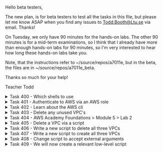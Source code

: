 Hello beta testers,

The new plan, is for beta testers to test all the tasks in this file, but please let me know ASAP when you find any issues to Todd.Booth@Ltu.se via email.  Thanks!

On Tuesday, we only have 90 minutes for the hands-on labs.  The other 90 minutes is for a mid-term examinations, so I think that I already have more than enough hands-on labs for 90 minutes, so I'm very interested to hear how long these hands-on labs take you.

Note, that the instructions refer to ~/source/repos/a7011e, but in the beta, the files are in ~/source/repos/a7011e_beta.

Thanks so much for your help!

Teacher Todd

<details>
<summary>Task 400 - Which shells to use</summary>

From now on, task number 40 means week 4, task 0.  You will now just report 400, 401, 402, etc. as the last task you completed.

The following includes repeated information from week 3, which was been improved.

It is very IMPORTANT to understand that there are four types of shells that you will be working with, and you need to understand which one to use for a given problem.  If you use the wrong one for a given problem, the commands might not work.

1. Ubuntu - "vs code remote bash shell"
2. Client - "vs code local shell"
3. Client - "external local bash shell" (this means, from outside vs code, you started a bash shell)
4. Ubuntu - "external remote bash shell" (this means, from your shell, you manually did an "ssh aws-academy")

Normally, you only need 1. and 2., so I suggest you try to avoid 3. and 4.  If you think the vs code terminal is too small, you can click on the terminal up arrow (upper right of terminal) to enlarge it then then the terminal down arrow to make it small again (upper right of terminal).

I suggest that in vs code, you do the following:

1. Start vs code
2. Open a remote Ubuntu aws-academy folder.  From vs code, you need to click on the SSH connect button (lower left, "<>"), chooce "Connect to Host", choose "aws-academy", and open the folder "~/source".  (the vs code > menu > view > terminal will be a "1. Ubuntu - vs code remote bash shell")
3. In Open a local folder, ~/source (the vs code > menu > view > terminal will be a "2. Client vs code local shell")

##### Getting "code file.txt" to work from the MacOS terminal

By default, vs code is not in the MacOS path, so here is how to add it to the path, so that "code file1.txt" works.  Here is the official [vs code Link](https://code.visualstudio.com/docs/setup/mac), to get that working.
</details>

<details>
<summary>Task 401 - Authenticate to AWS via an AWS role</summary>

From now on, whenever you need to execute shell command on the Ubuntu server, for any tasks, use the following shell:

1. Ubuntu - "vs code remote bash shell"

We are now changing to a new way to report your current completed task, in Canvas > Collaborations > Student Information.

Please keep in mind, that you always need to study all commands and all scripts, so that you FULLY understand each and every single line of code.  If needed, please ask ChatGPT to provide a detailed explaination.

In this task, you will authenticate to AWS on your Ubuntu server, via an AWS role.  This way, you don't need to keep updating your bash_init.sh script every time you re-start your AWS Academy hands-on lab.  

First, please take about 15 minutes to read about what an AWS role is, at this [AWS roles web page](https://docs.aws.amazon.com/IAM/latest/UserGuide/id_roles.html).

Next, please update your ~/source/secrets/bash_init.sh script, as follows:

Comment out the following, by putting a "# " before each line.  The easiest way to comment out a bunch of lines in vs code is by first highlighting (selecting) all the lines, and then enter the keystroke (Ctrl + ').  If you highlight commented lines and hit the same keystroke, it will uncomment the lines.  Note that I don't want you to comment out the AWS region.  So, please comment out the following lines (except for "export AWS_DEFAULT_REGION='us-east-1'"):

To bring up the script in vs code, use the following command:

```
code ~/source/secrets/bash_init.sh
```

Then comment out the following:
```
# Copy to here from AWS Academy, after every lab restart, to gain access to the AWS cli credentials
aws_access_key_id=ASIAXB75xxxx
aws_secret_access_key=abCP3zWQc//UkshCRhRWVLuxxxx
aws_session_token=FwoGZXIvYXdzEAYaDFaGQYkDUjfwXYxxxx

# Then my following script commands will export the environment variables from the above, into the right names
export AWS_ACCESS_KEY_ID="$aws_access_key_id"
export AWS_SECRET_ACCESS_KEY="$aws_secret_access_key"
export AWS_SESSION_TOKEN="$aws_session_token"
export AWS_DEFAULT_REGION='us-east-1'

 # You should then remove the unused environment variables
 unset aws_access_key_id
 unset aws_secret_access_key
 unset aws_session_token
```

Then save the file with (Ctrl + s).  

Create the directory .aws if it does not exist.
```
mkdir ~/.aws
```

Verify that the directory was create.
```
ls -a ~
```

Create a file ~/.aws/config with the following region
```
[default]
region = us-east-1
```

if you have a ~/.aws/credentials file rename it (otherwise the role will be overriden)
```
mv ~/.aws/credentials ~/.aws/credentials.bkup

# Then exit the shell with:
exit
```

Then start a new shell (vs code > menu > View -> Terminal).

The verify that the "AWS Type" is "role", like the following:

aws configure list should run automatically but if not run it as follows:
```
aws configure list
```
So, here is the example output:

```
      Name                    Value             Type    Location
      ----                    -----             ----    --------
   profile                <not set>             None    None
access_key     ****************GAMT         iam-role    
secret_key     ****************O+lV         iam-role    
    region                us-east-1      config-file    ~/.aws/config
```

If in the above, you don't get type "iam-role", check your instance via the AWS management console:

EC2 > instances > click on the aws-academy instance blue link.

Then look on the left middle for "IAM Role" and it should say, "LabRole".  If it does not state this, then you didn't follow the instructions when you created the instance.  So, you need to set the role manually using the AWS cli.  I suggest you ask ChatGPT the following, to get the instructions:

```
How can I use the aws cli to add a role named "LabRole" to an aws ubuntu 22.04 server instance?
```

Now verify that you can authenticate to AWS and not receive an error with the following command, which might not provide any output: 

```
# this will list any aws S3 buckets
aws s3 ls
```
</details>

<details>
<summary>Task 402 - Learn about the AWS cli</summary>

Please take about 15 minutes to read about what the AWS cli is, at this [AWS cli web page](https://aws.amazon.com/cli/).  As you read it, try out a few commands.
</details>

<details>
<summary>Task 403 - Delete any unused VPC's</summary>

First, please take about 15 minutes to read about what an AWS VPC (Virtual Private Cloud) is, at this [AWS VPC web page](https://docs.aws.amazon.com/vpc/latest/userguide/what-is-amazon-vpc.html).

This class is all about IT Infrastructure Security.  To implement the security, we first need an IT Infrastructure, which consits of compute, storage, networking, and security.  When you create an instance (compute), you need to attach it to a VPC (Virtual Private Cloud), which will include a network. So we to decide which VPC to connect our future instances to.

Normally, a company will have at least three types of VPCs, one for development, one for testing, and one for production.  So, you will first create these three IT Infrastructure VPCs.

In this task, you will first delete any VPC's other than the default VPC.  Now, you are going to list your VPC's.  First verify that your AWS credentials have been set.
```
aws configure list
```

So, here is the example output:

```
      Name                    Value             Type    Location
      ----                    -----             ----    --------
   profile                <not set>             None    None
access_key     ****************GAMT         iam-role    
secret_key     ****************O+lV         iam-role    
    region                us-east-1              env    AWS_DEFAULT_REGION
```

Then you need to test the AWS cli, to see if you can authenticate, with the following.  Run a simple test, to list your AWS S3 buckets. If you don't have any, so will not receive any output.  However, you might have created a bucket like, teacher-todd-xxxx, so you might see that bucket.

However, if you can't authenticate, you will get an error.
```
# List your AWS s3 buckets, if you have any they will be listed (otherwise no output which is fine).
aws s3 ls
```

Now, list your VPC's, with the following:

```
aws ec2 describe-vpcs
```

You can see that there is a lot of information to look through, which takes time and leads to mistakes.  

So, I want you now to do the same command but just output the relevant information you need, such as tag ("Value"), "VpcId" and "IsDefault", which you can do with the following grep command:

```
aws ec2 describe-vpcs | grep -E 'VpcId|IsDefault|Value'
```

Please take some time until you learn and understand what the above grep command is doing.

The above command will output information, similar to the following:

```
    "VpcId": "vpc-0b5922a339ccf5467",
    "IsDefault": true
    "VpcId": "vpc-0cd528e74c4118b17",
    "IsDefault": false,
```

Please do NOT delete the default VPC, which is where is says, "IsDefault": true.  

Be cautious when performing actions that might impact your infrastructure. Deleting a VPC will also delete associated resources like subnets, route tables, and security groups. Always double-check and confirm before executing destructive commands.
 
If you have any other VPC's with "IsDefault": false, please delete those as follows (please change it to use your own VpcId):

```
aws ec2 delete-vpc --vpc-id 'vpc-03a903aa310c730b4'
```

If you delete a VPC, verify that it no longer exists, with the following command:
```
aws ec2 describe-vpcs | grep -E 'VpcId|IsDefault|Value'
```
</details>

<details>
<summary>Task 404 - AWS Academy Foundations > Module 5 > Lab 2</summary>

In the AWS Academy Foundations course, in module 5, lab 2, you created a VPC and launched a Web server into the VPC.  This course is about DevSecOps, which means we try to use something called Infrastructure as Code (IaC), to programmatically do this like create the VPCs, and programmically create the related security controls.

There was a small issue with the previous week 3 vesion of this task, since you need to specify the AWS region.  So, you need to repeat the lab, with the following additional information and instructions.  Above, in task 401, you've added the AWS region to your init script, so AWS authentication should now work fine.

When you create an AWS account, you will have a default VPC (virtual private cloud) built for you, and you can use that for many tasks.  However, we will create a new VPC.  A warning is that it will print out a lot of information.

The output is in json format.  Please take about 15 minutes to learn about the json format, from the following [Json Link](https://www.w3schools.com/whatis/whatis_json.asp).

Now, take about 15 minutes to learn what IP addressing is and what a TCP/IP subnet is via this [IP/Subnet Link](https://docs.aws.amazon.com/vpc/latest/userguide/configure-subnets.html).

Then take about 15 minutes to learn what a TCP/IP cidr is at this [Cidr Link](https://aws.amazon.com/what-is/cidr/#:~:text=Classless%20Inter%2DDomain%20Routing%20(CIDR)%20allows%20network%20routers%20to,specified%20by%20the%20CIDR%20suffix.).

It is important to learn what the $() does, in the following command: (don't execute the following yet)

```
# Create the VPC and capture the VPC ID
VPC_ID=$(aws ec2 create-vpc --cidr-block 10.0.0.0/16 --query 'Vpc.VpcId' --output text)
```

$() is utilized for command substitution, allowing the execution of commands and substitution of their output. 

You are now going to create three IT Infrastructure VPCs, one for Development, one for Testing, and one for Production.  Here are the -cidr-block's that you will use:

```
Development: 10.1.0.0/16
Testing:     10.2.0.0/16
Production:  10.3.0.0/16
```

Now execute the following:

```
# change to your home directory
cd
```

Notice how I'm using bash variables in the following, so that the code is easier to understand and to make it easier to reuse the idential code, when creating the other two VPCs.

##### Create the Development VPC

```
# Set the bash variables
cidr='10.1.0.0/16'
tag='Development'

# Create the VPC and capture the VPC ID
VPC_ID=$(aws ec2 create-vpc --cidr-block ${cidr} --query 'Vpc.VpcId' --output text)

# Tag the VPC with a name
aws ec2 create-tags --resources $VPC_ID --tags Key=Name,Value=${tag}
```

##### Create the Testing VPC

```
# Set the bash variables
cidr='10.2.0.0/16'
tag='Testing'

# Create the VPC and capture the VPC ID
VPC_ID=$(aws ec2 create-vpc --cidr-block ${cidr} --query 'Vpc.VpcId' --output text)

# Tag the VPC with a name
aws ec2 create-tags --resources $VPC_ID --tags Key=Name,Value=${tag}
```

##### Create the Production VPC

```
# Set the bash variables
cidr='10.3.0.0/16'
tag='Production'

# Create the VPC and capture the VPC ID
VPC_ID=$(aws ec2 create-vpc --cidr-block ${cidr} --query 'Vpc.VpcId' --output text)

# Tag the VPC with a name
aws ec2 create-tags --resources $VPC_ID --tags Key=Name,Value=${tag}
```

Now, get a list of all of the VPCs
```
aws ec2 describe-vpcs | grep -E 'VpcId|IsDefault|0.0/16|Value'
```

Based on the tag (Value) and the cidr output (ex: 10.3.0.0/16), you can see which of the VPC's it is, Development, Testing, or Production.  Now, let's get the full aws cli output for the Development VPC.  You need to use the VpcId, which is associated with the Development VPC.  So, change the VpcId to the value of your Development VPC id.

```
vpc_id='vpc-0cb64eacd2ba5f239'
aws ec2 describe-vpcs --vpc-ids $vpc_id
```

</details>

<details>
<summary>Task 405 - Delete a VPC via a script</summary>

Please never ever move on to a next hands-on lab task, until you have all of the previous hands-on lab tasks completed.  If needed, ask your study buddy, ChatGPT, or Teacher Todd for help if you are stuck.

When creating IT Infrastructure and related security controls, when things are not perfect, sometimes we just change things.  At other times, we often delete the whole IT Infrastructure, fix the problems in the scripts, and completely rebuild the IT Infrastructure, based on what is called  Infrastructure as Code (IaC), which is often used in DevSecOps.

Take about 15 minutes and study what is [DevSecOps](https://www.redhat.com/en/topics/devops/what-is-devsecops#:~:text=Red%20Hat's%20approach-,Overview,throughout%20the%20entire%20IT%20lifecycle.).

For this lab, you will write two DevSecOps IaC scripts:

1. A script to delete the three VPCs (Development, Testing, and Production)
2. A script to create the three same VPCs

In the bash scripts, we are going to use a json tool called, "jq", so you need to install that as follows:

```
sudo apt install -y jq
```

Now, take 15 minutes to learn about jq at this [jq Link](https://ioflood.com/blog/jq-linux-command/#:~:text=The%20jq%20command%20in%20Linux%20is%20a%20powerful%20tool%20for,%2C%20%7C%20jq%20%5Bcommand%5D%20.).

Pull the latest changes from the a7011e repository
```
cd ~/source/repos/a7011e
git pull
```

Now, copy the provided bash script, named: delete_hardcoded_vpc.sh to your ~/source/bin/.

```
cp ~/source/repos/a7011e/bin/delete_hardcoded_vpc.sh ~/source/bin/.
```

Then change the permission of the script, so that it is executable:

```
chmod +x ~/source/bin/delete_hardcoded_vpc.sh
```

rehash so that bash can find your new script

```
hash -r
```

Now, get a list of all of the VPCs
```
aws ec2 describe-vpcs | grep -E 'VpcId|IsDefault|0.0/16|Value'
```

Study the script, so that you fully understand every single line of code.  If needed, please ask ChatGPT to provide a detailed explaination.

Now, run the script to delete the hardcoded, "Development" VPC
```
# run the script
delete_hardcoded_vpc.sh
```

Now, get a list of all of the VPCs, to verify that the Development VPC was deleted.
```
aws ec2 describe-vpcs | grep -E 'VpcId|IsDefault|0.0/16|Value'
```

That's all for this hands-on lab.

</details>

<details>
<summary>Task 406 - Write a new script to delete all three VPCs</summary>

In the previous task, we hard-coded in the script to delete the Development VPC.  We could write two more scripts to delete the other two VPCs but that is not programming in the best way.  So, we will create one script, to delete all three VPCs.

We could simple duplicate the code three times, but in programming, that is not the best way to do things.  So, we'll create a bash function, and simply call the function three times, to delete three VPC's.

So, to learn the basics of bash functions, please take 5-10 minutes to review this [Bash Link](https://linuxize.com/post/bash-functions/).

So, what should be our next step?  We could edit the existing delete_hardcoded_vpc.sh script, however, that is not a good programming practice.  It is better to create a new script, get it working and then delete the old script.  That way during development of the new script, we can always look at the previous script that worked.  So, pelase copy this new script, delete_all_vpc.sh

Now, copy the provided bash script, named: delete_all_vpc.sh to your ~/source/bin/.

```
cp ~/source/repos/a7011e/bin/delete_all_vpc.sh ~/source/bin/.
```

Then change the permission of the script, so that it is executable:

```
chmod +x ~/source/bin/delete_all_vpc.sh
```

rehash so that bash can find your new script

```
hash -r
```

Now, get a list of all of the VPCs
```
aws ec2 describe-vpcs | grep -E 'VpcId|IsDefault|0.0/16|Value'
```

Study the script, so that you fully understand every single line of code.  If needed, please ask ChatGPT to provide a detailed explaination.

Now, run the script to try and delete the three VPC's (Development, Testing, and Production).  However, you earlier deleted the Development, so the script will only delete the Testing and Production VPC's (and the default VPC will remain).
```
# run the script
delete_all_vpc.sh
```

Now, get a list of all of the VPCs, to verify that the three VPC's were deleted.
```
aws ec2 describe-vpcs | grep -E 'VpcId|IsDefault|0.0/16|Value'
```

</details>

<details>
<summary>Task 407 - Write a new script to create all three VPCs</summary>

We have created VPCs from the command line, but now let's create the three VPCs from a single script, to automate, which is required in IaC, SecOps, and DevSecOps.  Also, we will use a common bash function to create all three VPCs, so that we do not duplicate code, which is a best practice, in programming.  Note that there are two required parameters, the tag and cidr.  We will call the script create_all_vpc.sh.  It has been provided to you in the course a7011e repository, but you need to copy it to your ~/source/bin/.
```
cp ~/source/repo/a7011e/bin/create_all_vpc.sh ~/source/bin/.
```

Make the script executable
```
chmod +x ~/source/bin/create_all_vpc.sh
```

Rehash so that bash can find the script
```
hash -r
```

Study the script, so that you fully understand every single line of code.  If needed, please ask ChatGPT to provide a detailed explaination.

Execute the script
```
create_all_vpc.sh
```
</details>

<details>
<summary>Task 408 - Change script to accept external arguments</summary>

You've run a script to create three VPC's for Development, Testing, and Production.  Often, the focus is first on Development, then in Testing, and then in Production.  However, it is a best programming practice, to develop the "Developer" IT Infrastructure IaC scripts, so that they can be reused to create the Testing and Production, IT Infrastructures, so we will now change our scripts to implement this strategy.

Our script only created the IT Infrastructure VPCs.  There is a lot of more IT Infrastructure to create.  We might need ten different scripts to create the entire IT Infrastructure.  We could manually edit the ten different scripts when we want to change from creating the Development IT Infrastructure to creating the Testing IT Infrastructure, however, there is a better way.  So, now you will learn the strategy to pass arguments to a script to customize what the script will do.  So, we could have the following, which allows us to just change one line of code in the script, to automatically create an entirelly different IT Infrastructure:

```
#!/bin/bash

type='Developer'
# type='Testing'
# type='Production'

create_vpc.sh $type
create_firewall.sh $type
create_web_servers $type
create_subnets.sh $type
create_route_tables.sh $type
create_internet_gateways $type
create_iam_roles $type
create_elastic_load_balancers $type
create_auto_scaling_groups $type
create_cloudwatch_monitoring.sh $type
# etc...
```

One issue with the above is that you can only have the scripts run for one of the "type"s, so a better way to write the above is by using a function, see ~/source/repos/a7011e/bin/create_all.sh:

With the create_all.sh script, we can run all the create scripts, for each of the different types (Developer, Testing, and Production).  Please study the script until you understand it 100%.
</details>

<details>
<summary>Task 409 - We will now create a relevant low-level script</summary>

In the last task, we showed you the high level script create_all.sh, which invokes low level scripts. Let's now create one of the low level scripts, named create_vpc.sh.  It is very similar to our previous script named create_all_vpc.sh, however we will have the following changes, and you need to fully understand these changes and why we are making these changes:

1. The script will accept an argument, which states which IT Infrastructure we are creating, for example, "Development", "Testing", or "Production".
2. The script will also accept an argument, which will be the CIDR subnet mask to use.
3. Based on the recived argument, the script will only create public cloud resources for that type of IT Infrastructure

We will call the script create_vpc.sh.  It has been provided to you in the course a7011e repository, but you need to copy it to your ~/source/bin/.
```
cp ~/source/repo/a7011e/bin/create_vpc.sh ~/source/bin/.
```

Make the script executable
```
chmod +x ~/source/bin/create_vpc.sh
```

Rehash so that bash can find the script
```
hash -r
```

Study the script, so that you fully understand every single line of code.  If needed, please ask ChatGPT to provide a detailed explaination.

Before executing the script, we are going to remove all of the existing VPC's except we will not remove the default VPC, so execute the following:

```
delete_all_vpc.sh
```

Now please execute the script, from the Linux cli, as a test, to create the "Development" VPC
```
create_vpc.sh 'Development' '10.1.0.0'
```
Now, get a list of all of the VPCs, to verify that the Development VPC was created.
```
aws ec2 describe-vpcs | grep -E 'VpcId|IsDefault|0.0/16|Value'
```

When you are satisfied that the above script works, you can move on.
</details>

